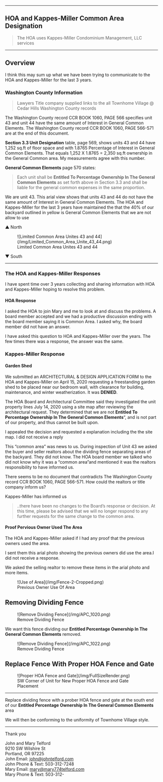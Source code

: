 
---

##  HOA and Kappes-Miller Common Area Designation

> The HOA uses Kappes-Miller Condominium Management, LLC services

---

## Overview

I think this may sum up what we have been trying to communicate to the HOA and Kappes-Miller for the last 3 years. 
  
### Washington County Information

>Lawyers Title company supplied links to the all Townhome Village @ Cedar Hills Washington County records 

The Washington County record CCR BOOK 1060, PAGE 566 specifies unit 43 and unit 44 have the same amount of Interest in General Common Elements.  The Washington County record CCR BOOK 1060, PAGE 566-571 are at the end of this document.


**Section 3.3 Unit Designation** table, page 569, shows units 43 and 44 have 1,252 sq.ft of floor space and with 1.8765 Percentage of Interest in General Common Elements. That equals 1,252 X 1.8765 = 2,350 sq.ft ownership in the General Common area. My measurements agree with this number.

**General Common Elements** page 570 states:
>Each unit shall be **Entitled To Percentage Ownership In The General Common Elements** as set forth above in Section 3.3 and shall be liable for the general common expenses in the same proportion.

We are unit 43. This arial view shows that units 43 and 44 do not have the same amount of Interest in General Common Elements. The HOA and Kappes-Miller for the last 3 years have maintained the that the 40% of our backyard outlined in yellow is General Common Elements that we are not   allow to use

<div style="page-break-after: always"></div>

▲ North

<figure markdown>
  ![Limited Common Area Unites 43 and 44](/img/Limited_Common_Area_Unite_43_44.png)
<figcaption>Limited Common Area Unites 43 and 44</figcaption>
</figure>

▼ South


---

### The HOA and Kappes-Miller Responses

I have spent time over 3 years collecting and sharing information with HOA and Kappes-Miller hoping to resolve this problem.

#### HOA Response

I asked the HOA to join Mary and me to look at and discuss the problems. A board member accepted and we had a productive discussion ending with the board member saying it is Common Area. I asked why, the board member did not have an answer.

I have asked this question to HOA and Kappes-Miller over the years. The few times there was a response, the answer was the same.

### Kappes-Miller Response

#### Garden Shed

We submitted an ARCHITECTURAL & DESIGN APPLICATION FORM to the HOA and Kappes-Miller on April 15, 2020 requesting a freestanding garden shed to be placed near our bedroom  wall, with clearance for building, maintenance, and winter weatherization. It was **DENIED**. 

The HOA Board and Architectural Committee said they investigated the unit property lines July 14, 2020 using a site map after reviewing the architectural request. They determined that we are not **Entitled To Percentage Ownership In The General Common Elements**“, and is not part of our property, and thus cannot be built upon.

I appealed the decision and requested a explanation including the the site map. I did not receive a reply

This “common area” was news to us. During inspection of Unit 43 we asked the buyer and seller realtors about the dividing fence separating areas of the backyard. They did not know. The HOA board member we talked who did not know why it was a “common area”and mentioned it was the realtors responsibility to have informed us.

There seems to be no document that contradicts The Washington County record CCR BOOK 1060, PAGE 566-571. How could the realtors or title company inform us? 

Kappes-Miller has informed us
>..there have been no changes to the Board’s response or decision. At this time, please be advised that we will no longer respond to any further requests for the same change to the common area.

<div style="page-break-after: always"></div>


#### Proof Pervious Owner Used The Area

The HOA and Kappes-Miller asked if I had any proof that the previous owners used the area.

I sent them this arial photo showing the previous owners did use the area.I did not receive a response. 

We asked the selling realtor to remove these items in the arial photo and more items.

<figure markdown>
  ![Use of Area](/img/Fence-2-Cropped.png)
<figcaption>Previous Owner Use Of Area</figcaption>
</figure>


<div style="page-break-after: always"></div>


## Removing Dividing Fence

<figure markdown>
  ![Remove Dividing Fence](/img/APC_1020.png)
<figcaption>Remove Dividing Fence</figcaption>
</figure>

We want this fence dividing our **Entitled Percentage Ownership In The General Common Elements** removed.

<figure markdown>
  ![Remove Dividing Fence](/img/APC_1022.png)
<figcaption>Remove Dividing Fence</figcaption>
</figure>

<div style="page-break-after: always"></div>

## Replace Fence With Proper HOA Fence and Gate

<figure markdown>
  ![Proper HOA Fence and Gate](/img/FullSizeRender.png)
<figcaption>SW Corner of Unit for
 New Proper HOA Fence and Gate Placement</figcaption>
</figure>

---

Replace dividing fence with a prober HOA fence and gate at the south end of our **Entitled Percentage Ownership In The General Common Elements** area

We will then be conforming to the uniformity of Townhome Village style.

---


Thank you

John and Mary Telford   
9210 SW Wilshire St  
Portland, OR 97225  
John Email: john@johntelford.com  
John Phone & Text: 503-312-7248  
Mary Email: mary@mary774telford.com  
Mary Phone & Text: 503-312-
